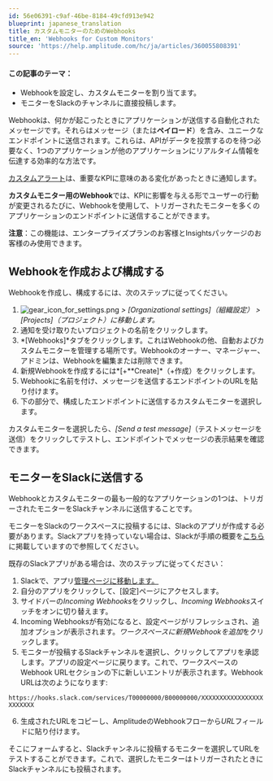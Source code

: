 ```yaml
---
id: 56e06391-c9af-46be-8184-49cfd913e942
blueprint: japanese_translation
title: カスタムモニターのためのWebhooks
title_en: 'Webhooks for Custom Monitors'
source: 'https://help.amplitude.com/hc/ja/articles/360055808391'
---
```

#### この記事のテーマ：

* Webhookを設定し、カスタムモニターを割り当てます。
* モニターをSlackのチャンネルに直接投稿します。

Webhookは、何かが起こったときにアプリケーションが送信する自動化されたメッセージです。それらはメッセージ（または**ペイロード**）を含み、ユニークなエンドポイントに送信されます。これらは、APIがデータを投票するのを待つ必要なく、1つのアプリケーションが他のアプリケーションにリアルタイム情報を伝達する効率的な方法です。

[カスタムアラート](/docs/analytics/insights)は、重要なKPIに意味のある変化があったときに通知します。

**カスタムモニター用のWebhook**では、KPIに影響を与える形でユーザーの行動が変更されるたびに、Webhookを使用して、トリガーされたモニターを多くのアプリケーションのエンドポイントに送信することができます。

**注意**：この機能は、エンタープライズプランのお客様とInsightsパッケージのお客様のみ使用できます。

## Webhookを作成および構成する

Webhookを作成し、構成するには、次のステップに従ってください。

1. ![gear_icon_for_settings.png](/docs/output/img/jp/gear-icon-for-settings-png.png) *> [Organizational settings]（組織設定） > [Projects]（プロジェクト）に移動します。*
2. 通知を受け取りたいプロジェクトの名前をクリックします。
3. *[Webhooks]*タブをクリックします。これはWebhookの他、自動およびカスタムモニターを管理する場所です。Webhookのオーナー、マネージャー、アドミンは、Webhookを編集または削除できます。
4. 新規Webhookを作成するには*[+**Create]*（+作成）をクリックします。
5. Webhookに名前を付け、メッセージを送信するエンドポイントのURLを貼り付けます。
6. 下の部分で、構成したエンドポイントに送信するカスタムモニターを選択します。

カスタムモニターを選択したら、*[Send a test message]*（テストメッセージを送信）をクリックしてテストし、エンドポイントでメッセージの表示結果を確認できます。

## モニターをSlackに送信する

Webhookとカスタムモニターの最も一般的なアプリケーションの1つは、トリガーされたモニターをSlackチャンネルに送信することです。

モニターをSlackのワークスペースに投稿するには、Slackのアプリが作成する必要があります。Slackアプリを持っていない場合は、Slackが手順の概要を[こちら](https://api.slack.com/messaging/webhooks#getting_started__1.-create-a-slack-app-if-you-dont-have-one-already)に掲載していますので参照してください。

既存のSlackアプリがある場合は、次のステップに従ってください：

1. Slackで、アプリ[管理ページに移動します。](https://api.slack.com/apps)
2. 自分のアプリをクリックして、[設定]ページにアクセスします。
3. サイドバーの*Incoming Webhooks*をクリックし、*Incoming Webhooks*スイッチをオンに切り替えます。
4. Incoming Webhooksが有効になると、設定ページがリフレッシュされ、追加オプションが表示されます。*ワークスペースに新規Webhookを追加*をクリックします。
5. モニターが投稿するSlackチャンネルを選択し、クリックしてアプリを承認します。アプリの設定ページに戻ります。これで、ワークスペースのWebhook URLセクションの下に新しいエントリが表示されます。Webhook URLは次のようになります:

`https://hooks.slack.com/services/T00000000/B00000000/XXXXXXXXXXXXXXXXXXXXXXXX`

6. 生成されたURLをコピーし、AmplitudeのWebhookフローから*URL*フィールドに貼り付けます。

そこにフォームすると、Slackチャンネルに投稿するモニターを選択してURLをテストすることができます。これで、選択したモニターはトリガーされたときにSlackチャンネルにも投稿されます。
